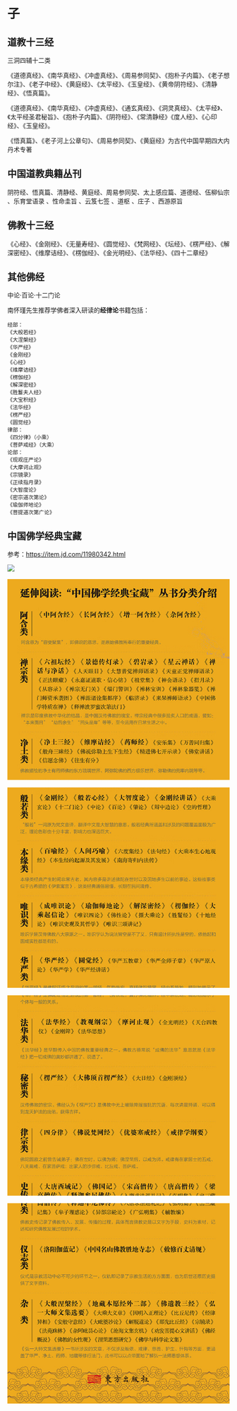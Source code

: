 # 子

## 道教十三经

三洞四辅十二类

《道德真经》、《南华真经》、《冲虚真经》、《周易参同契》、《抱朴子内篇》、《老子想尔注》、《老子中经》、《黄庭经》、《太平经》、《玉皇经》、《黄帝阴符经》、《清静经》、《悟真篇》。

《道德真经》、《南华真经》、《冲虚真经》、《通玄真经》、《洞灵真经》、《太平经》、《太平经圣君秘旨》、《抱朴子内篇》、《阴符经》、《常清静经》《度人经》、《心印经》、《玉皇经》。

《悟真篇》、《老子河上公章句》、《周易参同契》、《黄庭经》为古代中国早期四大内丹术专著

## 中国道教典籍丛刊

阴符经、悟真篇、清静经、黄庭经、周易参同契、太上感应篇、道德经、伍柳仙宗 、乐育堂语录 、性命圭旨 、云笈七签 、道枢 、庄子 、西游原旨

## 佛教十三经

《心经》、《金刚经》、《无量寿经》、《圆觉经》、《梵网经》、《坛经》、《楞严经》、《解深密经》、《维摩诘经》、《楞伽经》、《金光明经》、《法华经》、《四十二章经》

## 其他佛经

中论·百论·十二门论

南怀瑾先生推荐学佛者深入研读的**经律论**书籍包括：

```text
经部：
《大般若经》
《大涅槃经》
《华严经》
《金刚经》
《心经》
《维摩诘经》
《楞伽经》
《解深密经》
《胜鬘夫人经》
《大宝积经》
《法华经》
《楞严经》
《圆觉经》
律部：
《四分律》（小乘）
《菩萨戒经》（大乘）
论部：
《现观庄严论》
《大摩诃止观》
《宗镜录》
《正续指月录》
《大智度论》
《密宗道次第论》
《瑜伽师地论》
《菩提道次第广论》
```

## 中国佛学经典宝藏

参考：https://item.jd.com/11980342.html

![](../materials/zgfxjdbz1.png)

![](../materials/zgfxjdbz2.png)

![](../materials/zgfxjdbz3.png)

![](../materials/zgfxjdbz4.png)

![](../materials/zgfxjdbz5.png)





